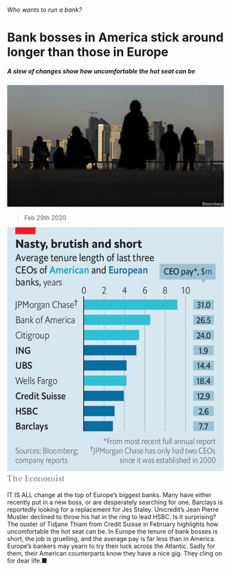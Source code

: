 ###### Who wants to run a bank?

# Bank bosses in America stick around longer than those in Europe 

##### A slew of changes show how uncomfortable the hot seat can be 

![image](images/20200229_FNP505.jpg) 

> Feb 29th 2020 

![image](images/20200229_FNC478.png) 


IT IS ALL change at the top of Europe’s biggest banks. Many have either recently put in a new boss, or are desperately searching for one. Barclays is reportedly looking for a replacement for Jes Staley. Unicredit’s Jean Pierre Mustier declined to throw his hat in the ring to lead HSBC. Is it surprising? The ouster of Tidjane Thiam from Credit Suisse in February highlights how uncomfortable the hot seat can be. In Europe the tenure of bank bosses is short, the job is gruelling, and the average pay is far less than in America. Europe’s bankers may yearn to try their luck across the Atlantic. Sadly for them, their American counterparts know they have a nice gig. They cling on for dear life.■


